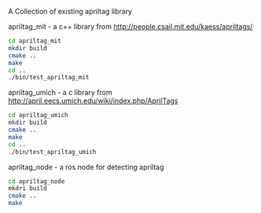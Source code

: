A Collection of existing apriltag library

apriltag_mit - a c++ library from http://people.csail.mit.edu/kaess/apriltags/

```bash
cd apriltag_mit
mkdir build
cmake ..
make
cd ..
./bin/test_apriltag_mit
```

apriltag_umich - a c library from http://april.eecs.umich.edu/wiki/index.php/AprilTags

```bash
cd apriltag_umich
mkdir build
cmake ..
make
cd ..
./bin/test_apriltag_umich
```

apriltag_node - a ros node for detecting apriltag
```bash
cd apriltag_node
mkdri build
cmake ..
make
```
